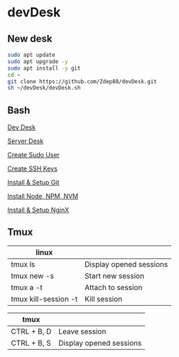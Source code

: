 # devDesk

## New desk

```sh
sudo apt update 
sudo apt upgrade -y 
sudo apt install -y git 
cd ~ 
git clone https://github.com/Zdep88/devDesk.git
sh ~/devDesk/devDesk.sh
```

## Bash

[Dev Desk](https://github.com/Zdep88/devDesk/blob/main/devDesk.sh)

[Server Desk](https://github.com/Zdep88/devDesk/blob/main/serverDesk.sh)

[Create Sudo User](https://github.com/Zdep88/devDesk/blob/main/sudoer.sh)

[Create SSH Keys](https://github.com/Zdep88/devDesk/blob/main/ssh.sh)

[Install & Setup Git](https://github.com/Zdep88/devDesk/blob/main/git.sh)

[Install Node, NPM, NVM](https://github.com/Zdep88/devDesk/blob/main/node.sh)

[Install & Setup NginX](https://github.com/Zdep88/devDesk/blob/main/nginx.sh)

## Tmux

|linux||
|-|-|
| tmux ls  | Display opened sessions |
| tmux new -s <Name> | Start new session |
| tmux a -t <Name> | Attach to session |
| tmux kill-session -t <Name> | Kill session |

|tmux||
|-------------|-------------|
| CTRL + B, D | Leave session |
| CTRL + B, S | Display opened sessions |
